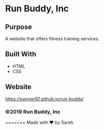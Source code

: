 # Run Buddy, Inc

## Purpose
A website that offers fitness training services. 

## Built With
* HTML
* CSS

## Website
https://swyner97.github.io/run-buddy/

### ©️2019 Run Buddy, Inc 
=======
Made with ❤️ by Sarah.


